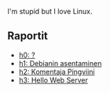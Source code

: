 I'm stupid but I love Linux.

## Raportit
- [h0: ?](h0.md)
- [h1: Debianin asentaminen](h1-installing-debian.md)
- [h2: Komentaja Pingviini](h2-Komentaja-Pingviini.md)
- [h3: Hello Web Server](h3-Hello-Web-Server.md)
